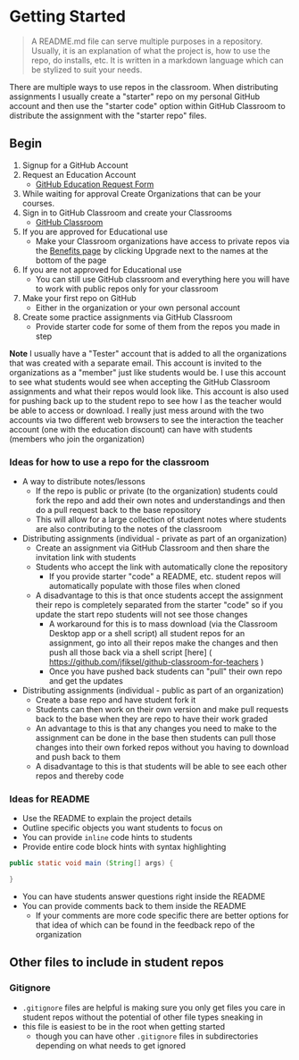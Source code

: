 # Getting Started
> A README.md file can serve multiple purposes in a repository.  Usually, it is an explanation of what the project is, how to use the repo, do installs, etc. It is written in a markdown language which can be stylized to suit your needs.

There are multiple ways to use repos in the classroom.  When distributing assignments I usually create a "starter" repo on my personal GitHub account and then use the "starter code" option within GitHub Classroom to distribute the assignment with the "starter repo" files.

## Begin
1. Signup for a GitHub Account
2. Request an Education Account 
    - [GitHub Education Request Form](https://education.github.com/discount_requests/new)
3. While waiting for approval Create Organizations that can be your courses.
4. Sign in to GitHub Classroom and create your Classrooms
    - [GitHub Classroom](https://classroom.github.com/)
5. If you are approved for Educational use
    - Make your Classroom organizations have access to private repos via the [Benefits page](https://education.github.com/benefits) by clicking Upgrade next to the names at the bottom of the page
6. If you are not approved for Educational use
    - You can still use GitHub classroom and everything here you will have to work with public repos only for your classroom
7. Make your first repo on GitHub
    - Either in the organization or your own personal account
8. Create some practice assignments via GitHub Classroom
    - Provide starter code for some of them from the repos you made in step 

**Note** I usually have a "Tester" account that is added to all the organizations that was created with a separate email.  This account is invited to the organizations as a "member" just like students would be.  I use this account to see what students would see when accepting the GitHub Classroom assignments and what their repos would look like.  This account is also used for pushing back up to the student repo to see how I as the teacher would be able to access or download.  I really just mess around with the two accounts via two different web browsers to see the interaction the teacher account (one with the education discount) can have with students (members who join the organization)

### Ideas for how to use a repo for the classroom
- A way to distribute notes/lessons
    - If the repo is public or private (to the organization) students could fork the repo and add their own notes and understandings and then do a pull request back to the base repository
    - This will allow for a large collection of student notes where students are also contributing to the notes of the classroom
- Distributing assignments (individual - private as part of an organization)
    - Create an assignment via GitHub Classroom and then share the invitation link with students
    - Students who accept the link with automatically clone the repository
        - If you provide starter "code" a README, etc. student repos will automatically populate with those files when cloned
    - A disadvantage to this is that once students accept the assignment their repo is completely separated from the starter "code" so if you update the start repo students will not see those changes
        - A workaround for this is to mass download (via the Classroom Desktop app or a shell script) all student repos for an assignment, go into all their repos make the changes and then push all those back via a shell script [here] ( https://github.com/jfiksel/github-classroom-for-teachers )
        - Once you have pushed back students can "pull" their own repo and get the updates
- Distributing assignments (individual - public as part of an organization)
    - Create a base repo and have student fork it
    - Students can then work on their own version and make pull requests back to the base when they are repo to have their work graded
    - An advantage to this is that any changes you need to make to the assignment can be done in the base then students can pull those changes into their own forked repos without you having to download and push back to them
    - A disadvantage to this is that students will be able to see each other repos and thereby code

### Ideas for README
- Use the README to explain the project details
- Outline specific objects you want students to focus on
- You can provide `inline` code hints to students
- Provide entire code block hints with syntax highlighting
```Java
public static void main (String[] args) {

}
```
- You can have students answer questions right inside the README
- You can provide comments back to them inside the README
    - If your comments are more code specific there are better options for that idea of which can be found in the feedback repo of the organization 

## Other files to include in student repos

### Gitignore
- `.gitignore` files are helpful is making sure you only get files you care in student repos without the potential of other file types sneaking in
- this file is easiest to be in the root when getting started
    - though you can have other `.gitignore` files in subdirectories depending on what needs to get ignored
    